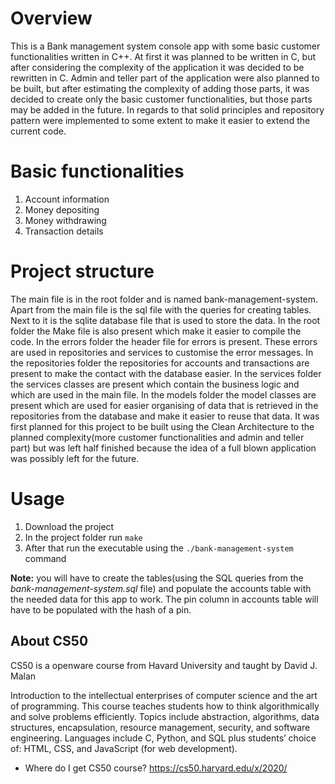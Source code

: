 # Overview
This is a Bank management system console app with some basic customer functionalities written in C++. At first it was planned to be written in C, but after considering the complexity of the application it was decided to be rewritten in C. Admin and teller part of the application were also planned to be built, but after estimating the complexity of adding those parts, it was decided to create only the basic customer functionalities, but those parts may be added in the future. In regards to that solid principles and repository pattern were implemented to some extent to make it easier to extend the current code.

# Basic functionalities
1. Account information
2. Money depositing
3. Money withdrawing
4. Transaction details

# Project structure
The main file is in the root folder and is named bank-management-system. Apart from the main file is the sql file with the queries for creating tables. Next to it is the sqlite database file that is used to store the data. In the root folder the Make file is also present which make it easier to compile the code. In the errors folder the header file for errors is present. These errors are used in repositories and services to customise the error messages. In the repositories folder the repositories for accounts and transactions are present to make the contact with the database easier. In the services folder the services classes are present which contain the business logic and which are used in the main file. In the models folder the model classes are present which are used for easier organising of data that is retrieved in the repositories from the database and make it easier to reuse that data. It was first planned for this project to be built using the Clean Architecture to the planned complexity(more customer functionalities and admin and teller part) but was left half finished because the idea of a full blown application was possibly left for the future.

# Usage
1. Download the project
2. In the project folder run `make`
3. After that run the executable using the `./bank-management-system` command

**Note:** you will have to create the tables(using the SQL queries from the _bank-management-system.sql_ file) and populate the accounts table with the needed data for this app to work. The pin column in accounts table will have to be populated with the hash of a pin.

## About CS50
CS50 is a openware course from Havard University and taught by David J. Malan

Introduction to the intellectual enterprises of computer science and the art of programming. This course teaches students how to think algorithmically and solve problems efficiently. Topics include abstraction, algorithms, data structures, encapsulation, resource management, security, and software engineering. Languages include C, Python, and SQL plus students’ choice of: HTML, CSS, and JavaScript (for web development).

- Where do I get CS50 course?
https://cs50.harvard.edu/x/2020/
